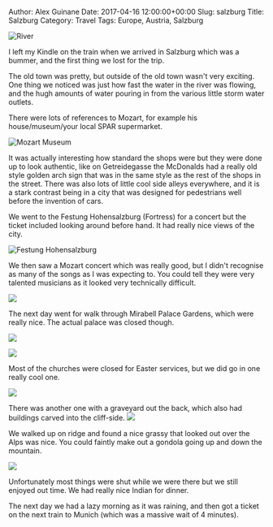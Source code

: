 Author: Alex Guinane
Date: 2017-04-16 12:00:00+00:00
Slug: salzburg
Title: Salzburg
Category: Travel
Tags: Europe, Austria, Salzburg

![](/images/2017/2017-04-16-salzburg/river.JPG "River")

I left my Kindle on the train when we arrived in Salzburg which was a bummer, and the first thing we lost for the trip.

The old town was pretty, but outside of the old town wasn't very exciting. One thing we noticed was just how fast the water in the river was flowing, and the hugh amounts of water pouring in from the various little storm water outlets.

There were lots of references to Mozart, for example his house/museum/your local SPAR supermarket.

![](/images/2017/2017-04-16-salzburg/mozart_spar.JPG "Mozart Museum")

It was actually interesting how standard the shops were but they were done up to look authentic, like on Getreidegasse the McDonalds had a really old style golden arch sign that was in the same style as the rest of the shops in the street. There was also lots of little cool side alleys everywhere, and it is a stark contrast being in a city that was designed for pedestrians well before the invention of cars.

We went to the Festung Hohensalzburg (Fortress) for a concert but the ticket included looking around before hand. It had really nice views of the city.

![](/images/2017/2017-04-16-salzburg/fortress2.JPG "Festung Hohensalzburg")

We then saw a Mozart concert which was really good, but I didn't recognise as many of the songs as I was expecting to. You could tell they were very talented musicians as it looked very technically difficult.

![](/images/2017/2017-04-16-salzburg/concert.JPG "")

The next day went for walk through Mirabell Palace Gardens, which were really nice. The actual palace was closed though.

![](/images/2017/2017-04-16-salzburg/gardens1.JPG "")

![](/images/2017/2017-04-16-salzburg/gardens2.JPG "")

Most of the churches were closed for Easter services, but we did go in one really cool one.

![](/images/2017/2017-04-16-salzburg/church.JPG "")

There was another one with a graveyard out the back, which also had buildings carved into the cliff-side.
![](/images/2017/2017-04-16-salzburg/graves.JPG "")

We walked up on ridge and found a nice grassy that looked out over the Alps was nice. You could faintly make out a gondola going up and down the mountain.

![](/images/2017/2017-04-16-salzburg/landscape.JPG "")

Unfortunately most things were shut while we were there but we still enjoyed out time. We had really nice Indian for dinner.

The next day we had a lazy morning as it was raining, and then got a ticket on the next train to Munich (which was a massive wait of 4 minutes).
